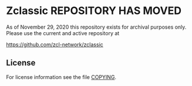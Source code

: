 Zclassic REPOSITORY HAS MOVED
===============

As of November 29, 2020 this repository exists for archival purposes only.  Please use the current and active repository at

https://github.com/zcl-network/zclassic


License
-------

For license information see the file [COPYING](COPYING).
